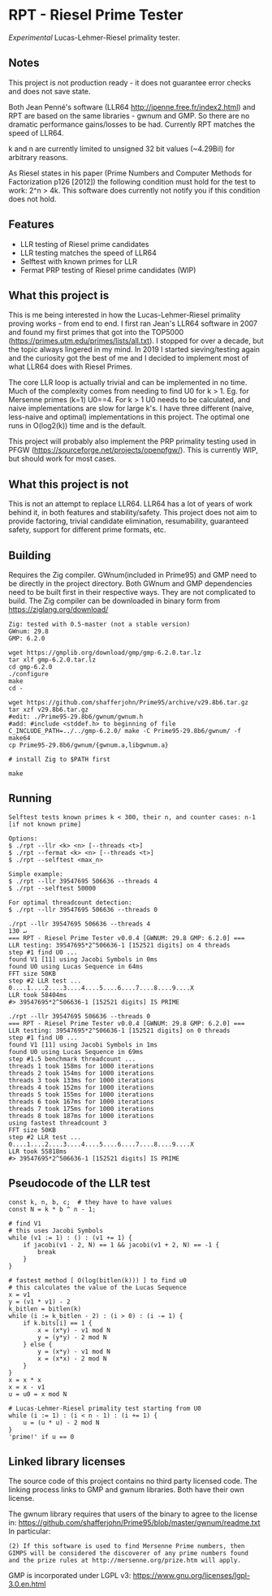 # RPT - Riesel Prime Tester
*Experimental* Lucas-Lehmer-Riesel primality tester.

Notes
-----
This project is not production ready - it does not guarantee error checks and does not save state.

Both Jean Penné's software (LLR64 http://jpenne.free.fr/index2.html) and RPT are based on the same libraries - gwnum and GMP. So there are no dramatic performance gains/losses to be had. Currently RPT matches the speed of LLR64.

k and n are currently limited to unsigned 32 bit values (~4.29Bil) for arbitrary reasons.

As Riesel states in his paper (Prime Numbers and Computer Methods for Factorization p126 [2012]) the following condition must hold for the test to work: 2^n > 4k. This software does currently not notify you if this condition does not hold.

Features
--------
* LLR testing of Riesel prime candidates
* LLR testing matches the speed of LLR64
* Selftest with known primes for LLR
* Fermat PRP testing of Riesel prime candidates (WIP)

What this project is
--------------------
This is me being interested in how the Lucas-Lehmer-Riesel primality proving works - from end to end. I first ran Jean's LLR64 software in 2007 and found my first primes that got into the TOP5000 (https://primes.utm.edu/primes/lists/all.txt). I stopped for over a decade, but the topic always lingered in my mind. In 2019 I started sieving/testing again and the curiosity got the best of me and I decided to implement most of what LLR64 does with Riesel Primes.

The core LLR loop is actually trivial and can be implemented in no time. Much of the complexity comes from needing to find U0 for k > 1. Eg. for Mersenne primes (k=1) U0==4. For k > 1 U0 needs to be calculated, and naive implementations are slow for large k's. I have three different (naive, less-naive and optimal) implementations in this project. The optimal one runs in O(log2(k)) time and is the default.

This project will probably also implement the PRP primality testing used in PFGW (https://sourceforge.net/projects/openpfgw/). This is currently WIP, but should work for most cases.

What this project is not
------------------------
This is not an attempt to replace LLR64. LLR64 has a lot of years of work behind it, in both features and stability/safety. This project does not aim to provide factoring, trivial candidate elimination, resumability, guaranteed safety, support for different prime formats, etc.


Building
--------
Requires the Zig compiler. GWnum(included in Prime95) and GMP need to be directly in the project directory. 
Both GWnum and GMP dependencies need to be built first in their respective ways. They are not complicated to build. The Zig compiler can be downloaded in binary form from https://ziglang.org/download/

```
Zig: tested with 0.5-master (not a stable version)
GWnum: 29.8
GMP: 6.2.0
```

```
wget https://gmplib.org/download/gmp/gmp-6.2.0.tar.lz
tar xlf gmp-6.2.0.tar.lz
cd gmp-6.2.0
./configure
make
cd -

wget https://github.com/shafferjohn/Prime95/archive/v29.8b6.tar.gz
tar xzf v29.8b6.tar.gz
#edit: ./Prime95-29.8b6/gwnum/gwnum.h
#add: #include <stddef.h> to beginning of file
C_INCLUDE_PATH=../../gmp-6.2.0/ make -C Prime95-29.8b6/gwnum/ -f make64
cp Prime95-29.8b6/gwnum/{gwnum.a,libgwnum.a}

# install Zig to $PATH first

make
```

Running
-------
```
Selftest tests known primes k < 300, their n, and counter cases: n-1 [if not known prime]

Options:
$ ./rpt --llr <k> <n> [--threads <t>]
$ ./rpt --fermat <k> <n> [--threads <t>]
$ ./rpt --selftest <max_n>

Simple example:
$ ./rpt --llr 39547695 506636 --threads 4
$ ./rpt --selftest 50000

For optimal threadcount detection:
$ ./rpt --llr 39547695 506636 --threads 0
```

```
./rpt --llr 39547695 506636 --threads 4                                                                                                       130 ↵
=== RPT - Riesel Prime Tester v0.0.4 [GWNUM: 29.8 GMP: 6.2.0] ===
LLR testing: 39547695*2^506636-1 [152521 digits] on 4 threads
step #1 find U0 ...
found V1 [11] using Jacobi Symbols in 0ms
found U0 using Lucas Sequence in 64ms
FFT size 50KB
step #2 LLR test ...
0....1....2....3....4....5....6....7....8....9....X
LLR took 58404ms
#> 39547695*2^506636-1 [152521 digits] IS PRIME

./rpt --llr 39547695 506636 --threads 0
=== RPT - Riesel Prime Tester v0.0.4 [GWNUM: 29.8 GMP: 6.2.0] ===
LLR testing: 39547695*2^506636-1 [152521 digits] on 0 threads
step #1 find U0 ...
found V1 [11] using Jacobi Symbols in 1ms
found U0 using Lucas Sequence in 69ms
step #1.5 benchmark threadcount ...
threads 1 took 158ms for 1000 iterations
threads 2 took 154ms for 1000 iterations
threads 3 took 133ms for 1000 iterations
threads 4 took 152ms for 1000 iterations
threads 5 took 155ms for 1000 iterations
threads 6 took 167ms for 1000 iterations
threads 7 took 175ms for 1000 iterations
threads 8 took 187ms for 1000 iterations
using fastest threadcount 3
FFT size 50KB
step #2 LLR test ...
0....1....2....3....4....5....6....7....8....9....X
LLR took 55818ms
#> 39547695*2^506636-1 [152521 digits] IS PRIME
```
Pseudocode of the LLR test
-----------------------------
```
const k, n, b, c;  # they have to have values
const N = k * b ^ n - 1;

# find V1
# this uses Jacobi Symbols
while (v1 := 1) : () : (v1 += 1) {
    if jacobi(v1 - 2, N) == 1 && jacobi(v1 + 2, N) == -1 {
        break
    }
}

# fastest method [ O(log(bitlen(k))) ] to find u0
# this calculates the value of the Lucas Sequence
x = v1
y = (v1 * v1) - 2
k_bitlen = bitlen(k)
while (i := k_bitlen - 2) : (i > 0) : (i -= 1) {
    if k.bits[i] == 1 {
        x = (x*y) - v1 mod N
        y = (y*y) - 2 mod N
    } else {
        y = (x*y) - v1 mod N
        x = (x*x) - 2 mod N
    }
}
x = x * x
x = x - v1
u = u0 = x mod N

# Lucas-Lehmer-Riesel primality test starting from U0
while (i := 1) : (i < n - 1) : (i += 1) {
    u = (u * u) - 2 mod N
}
'prime!' if u == 0
```

Linked library licenses
-----------------------
The source code of this project contains no third party licensed code.
The linking process links to GMP and gwnum libraries. Both have their own license.

The gwnum library requires that users of the binary to agree to the license in:
https://github.com/shafferjohn/Prime95/blob/master/gwnum/readme.txt
In particular:
```
(2) If this software is used to find Mersenne Prime numbers, then
GIMPS will be considered the discoverer of any prime numbers found
and the prize rules at http://mersenne.org/prize.htm will apply.
```

GMP is incorporated under LGPL v3:
https://www.gnu.org/licenses/lgpl-3.0.en.html
